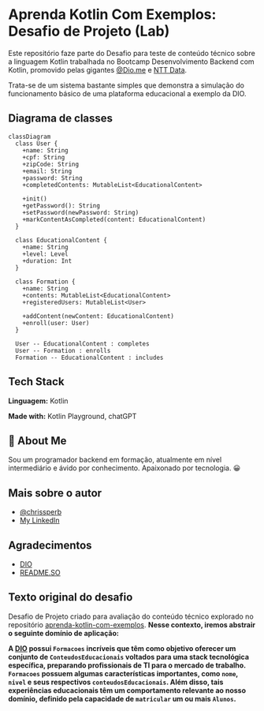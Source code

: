 # Aprenda Kotlin Com Exemplos: Desafio de Projeto (Lab)

Este repositório faze parte do Desafio para teste de conteúdo técnico sobre a linguagem Kotlin trabalhada no Bootcamp Desenvolvimento Backend com Kotlin, promovido pelas gigantes [@Dio.me](https://www.github.com/digitalinnovationone) e [NTT Data](https://br.nttdata.com/).

Trata-se de um sistema bastante simples que demonstra a simulação do funcionamento básico de uma plataforma educacional a exemplo da DIO.

## Diagrama de classes

``` mermaid
classDiagram
  class User {
    +name: String
    +cpf: String
    +zipCode: String
    +email: String
    +password: String
    +completedContents: MutableList<EducationalContent>

    +init()
    +getPassword(): String
    +setPassword(newPassword: String)
    +markContentAsCompleted(content: EducationalContent)
  }

  class EducationalContent {
    +name: String
    +level: Level
    +duration: Int
  }

  class Formation {
    +name: String
    +contents: MutableList<EducationalContent>
    +registeredUsers: MutableList<User>

    +addContent(newContent: EducationalContent)
    +enroll(user: User)
  }

  User -- EducationalContent : completes
  User -- Formation : enrolls
  Formation -- EducationalContent : includes
```

## Tech Stack

**Linguagem:** Kotlin

**Made with:** Kotlin Playground, chatGPT


## 🚀 About Me
Sou um programador backend em formação, atualmente em nível intermediário e ávido por conhecimento. Apaixonado por tecnologia. 😀


## Mais sobre o autor

- [@chrissperb](https://www.github.com/chrissperb)
- [My LinkedIn](www.linkedin.com/in/chrissperb)



## Agradecimentos
 - [DIO](https://web.dio.me)
 - [README.SO](https://readme.so/)


## Texto original do desafio

Desafio de Projeto criado para avaliação do conteúdo técnico explorado no repositório [aprenda-kotlin-com-exemplos](https://github.com/digitalinnovationone/aprenda-kotlin-com-exemplos). **Nesse contexto, iremos abstrair o seguinte domínio de aplicação:**

**A [DIO](https://web.dio.me) possui `Formacoes` incríveis que têm como objetivo oferecer um conjunto de `ConteudosEducacionais` voltados para uma stack tecnológica específica, preparando profissionais de TI para o mercado de trabalho. `Formacoes` possuem algumas características importantes, como `nome`, `nivel` e seus respectivos `conteudosEducacionais`. Além disso, tais experiências educacionais têm um comportamento relevante ao nosso domínio, definido pela capacidade de `matricular` um ou mais `Alunos`.**
